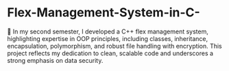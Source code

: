 # Flex-Management-System-in-C-
🚀 In my second semester, I developed a C++ flex management system, highlighting expertise in OOP principles, including classes, inheritance, encapsulation, polymorphism, and robust file handling with encryption. This project reflects my dedication to clean, scalable code and underscores a strong emphasis on data security. 

